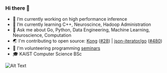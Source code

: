### Hi there 👋

- 🔭 I’m currently working on high performance inference
- 🌱 I’m currently learning C++, Neuroscince, Hadoop Administration
- 💬 Ask me about Go, Python, Data Engineering, Machine Learning, Neuroscience, Computation
- 🌏 I'm contributing to open source: [Kong](https://github.com/Kong/kong) ([#28](https://github.com/Kong/lua-multipart/pull/28)) | [json-iterator/go](https://github.com/json-iterator/go) ([#480](https://github.com/json-iterator/go/pull/480))
- 🏫 I'm volunteering programming [seminars](https://github.com/nikolaydubina/presentations)
- 🎓 KAIST Computer Science BSc

![Alt Text](https://media.giphy.com/media/vFKqnCdLPNOKc/giphy.gif)
